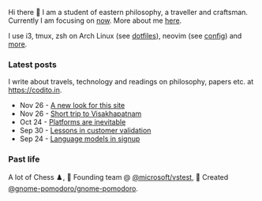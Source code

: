 Hi there 👋 I am a student of eastern philosophy, a traveller and craftsman. Currently I am focusing on [now](https://codito.in/now). More about me [here](https://codito.in/about).

I use i3, tmux, zsh on Arch Linux (see [dotfiles](https://github.com/codito/dotfiles)), neovim (see [config](https://github.com/codito/vim-config)) and [more](https://codito.in/about).

### Latest posts

I write about travels, technology and readings on philosophy, papers etc. at <https://codito.in>.

<!-- feed start -->
- Nov 26 - [A new look for this site](https://codito.in/2023-site-updates/)
- Nov 26 - [Short trip to Visakhapatnam](https://codito.in/short-trip-to-vizag/)
- Oct 24 - [Platforms are inevitable](https://codito.in/platform-is-inevitable/)
- Sep 30 - [Lessons in customer validation](https://codito.in/customer-validation-for-signups/)
- Sep 24 - [Language models in signup](https://codito.in/llms-in-signup/)
<!-- feed end -->

### Past life

A lot of Chess ♟️, 🚀 Founding team @ [@microsoft/vstest](https://github.com/microsoft/vstest), 🌱 Created [@gnome-pomodoro/gnome-pomodoro](https://github.com/gnome-pomodoro/gnome-pomodoro).
